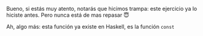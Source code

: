 Bueno, si estás muy atento, notarás que hicimos trampa: este ejercicio ya lo hiciste antes. Pero nunca está de mas repasar  :innocent: 

Ah, algo más: esta función ya existe en Haskell, es la función `const`